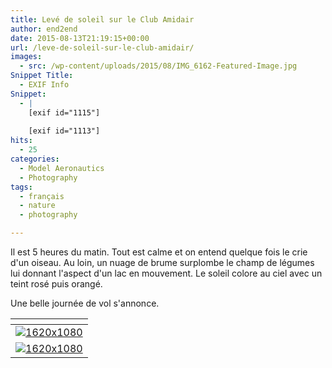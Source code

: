 ```yaml
---
title: Levé de soleil sur le Club Amidair
author: end2end
date: 2015-08-13T21:19:15+00:00
url: /leve-de-soleil-sur-le-club-amidair/
images:
  - src: /wp-content/uploads/2015/08/IMG_6162-Featured-Image.jpg
Snippet Title:
  - EXIF Info
Snippet:
  - |
    [exif id="1115"]
    
    [exif id="1113"]
hits:
  - 25
categories:
  - Model Aeronautics
  - Photography
tags:
  - français
  - nature
  - photography

---
```

Il est 5 heures du matin. Tout est calme et on entend quelque fois le crie d'un oiseau. Au loin, un nuage de brume surplombe le champ de légumes lui donnant l'aspect d'un lac en mouvement. Le soleil colore au ciel avec un teint rosé puis orangé.

Une belle journée de vol s'annonce.

<!--more-->

| <!-- -->                                                                                                                                                                                                                                 |
|------------------------------------------------------------------------------------------------------------------------------------------------------------------------------------------------------------------------------------------|
| [![](http://www.end2endzone.com/wp-content/uploads/2015/08/IMG_6162_LR5.jpg)](http://www.end2endzone.com/wp-content/uploads/2015/08/IMG_6162_LR5.jpg)[1620x1080](http://www.end2endzone.com/wp-content/uploads/2015/08/IMG_6162_LR5.jpg) |
| [![](http://www.end2endzone.com/wp-content/uploads/2015/08/IMG_6159_LR5.jpg)](http://www.end2endzone.com/wp-content/uploads/2015/08/IMG_6159_LR5.jpg)[1620x1080](http://www.end2endzone.com/wp-content/uploads/2015/08/IMG_6159_LR5.jpg) |
